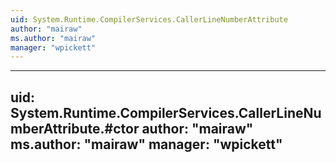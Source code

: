 ```yaml
---
uid: System.Runtime.CompilerServices.CallerLineNumberAttribute
author: "mairaw"
ms.author: "mairaw"
manager: "wpickett"
---
```


---
uid: System.Runtime.CompilerServices.CallerLineNumberAttribute.#ctor
author: "mairaw"
ms.author: "mairaw"
manager: "wpickett"
---
